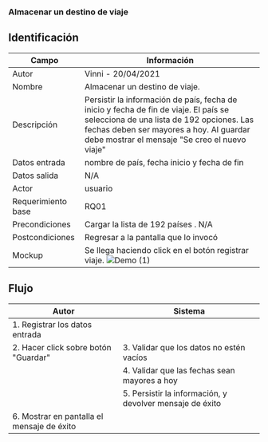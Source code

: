 ### Almacenar un destino de viaje
## Identificación

| Campo| Información|
| -----| ---- |
| Autor | Vinni - 20/04/2021 |
| Nombre | Almacenar un destino de viaje. |
| Descripción | Persistir la información de país, fecha de inicio y fecha de fin de viaje. El país se selecciona de una lista de 192 opciones. Las fechas deben ser mayores a hoy. Al guardar debe mostrar el mensaje "Se creo el nuevo viaje"  |
| Datos entrada| nombre de país, fecha inicio y fecha de fin |
| Datos salida| N/A |
| Actor | usuario |
| Requerimiento  base  | RQ01|
| Precondiciones  | Cargar la lista de 192 países . N/A|
| Postcondiciones | Regresar a la pantalla que lo invocó |
| Mockup| Se llega haciendo click en el botón registrar viaje. ![Demo (1)](https://user-images.githubusercontent.com/54365595/115477272-32770b80-a209-11eb-8186-ea46ac5a2655.png)|

## Flujo

| Autor | Sistema|
| -----| ---- |
| 1. Registrar los datos entrada |  |
| 2. Hacer click sobre botón "Guardar"| 3. Validar que los datos no estén vacíos  |
| | 4. Validar que las fechas sean mayores a hoy|
| | 5. Persistir la información, y devolver mensaje de éxito |
| 6. Mostrar en pantalla el mensaje de éxito |  |






